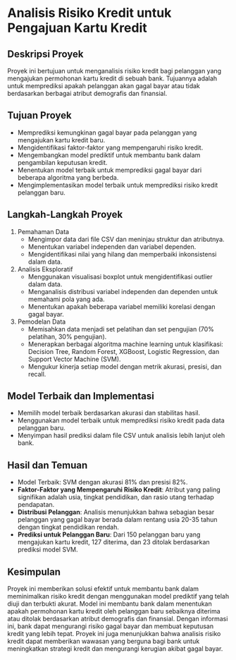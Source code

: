 # Analisis Risiko Kredit untuk Pengajuan Kartu Kredit
## Deskripsi Proyek
Proyek ini bertujuan untuk menganalisis risiko kredit bagi pelanggan yang mengajukan permohonan kartu kredit di sebuah bank. Tujuannya adalah untuk memprediksi apakah pelanggan akan gagal bayar atau tidak berdasarkan berbagai atribut demografis dan finansial.
## Tujuan Proyek
- Memprediksi kemungkinan gagal bayar pada pelanggan yang mengajukan kartu kredit baru.
- Mengidentifikasi faktor-faktor yang mempengaruhi risiko kredit.
- Mengembangkan model prediktif untuk membantu bank dalam pengambilan keputusan kredit.
- Menentukan model terbaik untuk memprediksi gagal bayar dari beberapa algoritma yang berbeda.
- Mengimplementasikan model terbaik untuk memprediksi risiko kredit pelanggan baru.
## Langkah-Langkah Proyek
1. Pemahaman Data
    - Mengimpor data dari file CSV dan meninjau struktur dan atributnya.
    - Menentukan variabel independen dan variabel dependen.
    - Mengidentifikasi nilai yang hilang dan memperbaiki inkonsistensi dalam data.
2. Analisis Eksploratif
    - Menggunakan visualisasi boxplot untuk mengidentifikasi outlier dalam data.
    - Menganalisis distribusi variabel independen dan dependen untuk memahami pola yang ada.
    - Menentukan apakah beberapa variabel memiliki korelasi dengan gagal bayar.
3. Pemodelan Data
    - Memisahkan data menjadi set pelatihan dan set pengujian (70% pelatihan, 30% pengujian).
    - Menerapkan berbagai algoritma machine learning untuk klasifikasi: Decision Tree, Random Forest, XGBoost, Logistic Regression, dan Support Vector Machine (SVM).
    - Mengukur kinerja setiap model dengan metrik akurasi, presisi, dan recall.
## Model Terbaik dan Implementasi
- Memilih model terbaik berdasarkan akurasi dan stabilitas hasil.
- Menggunakan model terbaik untuk memprediksi risiko kredit pada data pelanggan baru.
- Menyimpan hasil prediksi dalam file CSV untuk analisis lebih lanjut oleh bank.
## Hasil dan Temuan
- Model Terbaik: SVM dengan akurasi 81% dan presisi 82%.
- **Faktor-Faktor yang Mempengaruhi Risiko Kredit**: Atribut yang paling signifikan adalah usia, tingkat pendidikan, dan rasio utang terhadap pendapatan.
- **Distribusi Pelanggan**: Analisis menunjukkan bahwa sebagian besar pelanggan yang gagal bayar berada dalam rentang usia 20-35 tahun dengan tingkat pendidikan rendah.
- **Prediksi untuk Pelanggan Baru**: Dari 150 pelanggan baru yang mengajukan kartu kredit, 127 diterima, dan 23 ditolak berdasarkan prediksi model SVM.
## Kesimpulan
Proyek ini memberikan solusi efektif untuk membantu bank dalam meminimalkan risiko kredit dengan menggunakan model prediktif yang telah diuji dan terbukti akurat. Model ini membantu bank dalam menentukan apakah permohonan kartu kredit oleh pelanggan baru sebaiknya diterima atau ditolak berdasarkan atribut demografis dan finansial. Dengan informasi ini, bank dapat mengurangi risiko gagal bayar dan membuat keputusan kredit yang lebih tepat. Proyek ini juga menunjukkan bahwa analisis risiko kredit dapat memberikan wawasan yang berguna bagi bank untuk meningkatkan strategi kredit dan mengurangi kerugian akibat gagal bayar.
